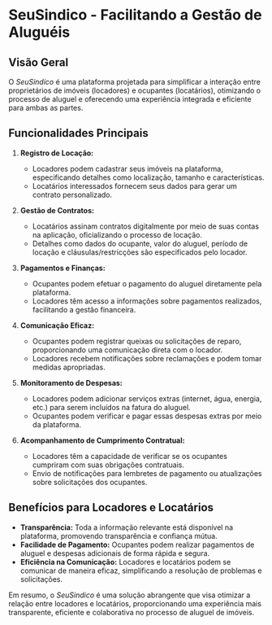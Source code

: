 # SeuSindico - Facilitando a Gestão de Aluguéis

## Visão Geral
O *SeuSindico* é uma plataforma projetada para simplificar a interação entre proprietários de imóveis (locadores) e ocupantes (locatários), otimizando o processo de aluguel e oferecendo uma experiência integrada e eficiente para ambas as partes.

## Funcionalidades Principais
1. **Registro de Locação:**
   - Locadores podem cadastrar seus imóveis na plataforma, especificando detalhes como localização, tamanho e características.
   - Locatários interessados fornecem seus dados para gerar um contrato personalizado.

2. **Gestão de Contratos:**
   - Locatários assinam contratos digitalmente por meio de suas contas na aplicação, oficializando o processo de locação.
   - Detalhes como dados do ocupante, valor do aluguel, período de locação e cláusulas/restricções são especificados pelo locador.

3. **Pagamentos e Finanças:**
   - Ocupantes podem efetuar o pagamento do aluguel diretamente pela plataforma.
   - Locadores têm acesso a informações sobre pagamentos realizados, facilitando a gestão financeira.

4. **Comunicação Eficaz:**
   - Ocupantes podem registrar queixas ou solicitações de reparo, proporcionando uma comunicação direta com o locador.
   - Locadores recebem notificações sobre reclamações e podem tomar medidas apropriadas.

5. **Monitoramento de Despesas:**
   - Locadores podem adicionar serviços extras (internet, água, energia, etc.) para serem incluídos na fatura do aluguel.
   - Ocupantes podem verificar e pagar essas despesas extras por meio da plataforma.

6. **Acompanhamento de Cumprimento Contratual:**
   - Locadores têm a capacidade de verificar se os ocupantes cumpriram com suas obrigações contratuais.
   - Envio de notificações para lembretes de pagamento ou atualizações sobre solicitações dos ocupantes.

## Benefícios para Locadores e Locatários
- **Transparência:** Toda a informação relevante está disponível na plataforma, promovendo transparência e confiança mútua.
- **Facilidade de Pagamento:** Ocupantes podem realizar pagamentos de aluguel e despesas adicionais de forma rápida e segura.
- **Eficiência na Comunicação:** Locadores e locatários podem se comunicar de maneira eficaz, simplificando a resolução de problemas e solicitações.

Em resumo, o *SeuSindico* é uma solução abrangente que visa otimizar a relação entre locadores e locatários, proporcionando uma experiência mais transparente, eficiente e colaborativa no processo de aluguel de imóveis.